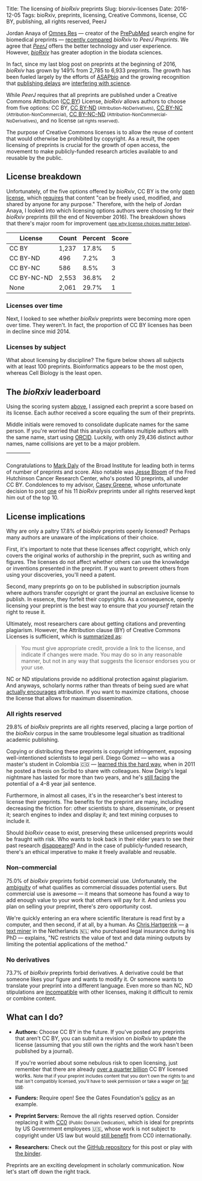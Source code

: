 Title: The licensing of <i>bioRxiv</i> preprints
Slug: biorxiv-licenses
Date: 2016-12-05
Tags: bioRxiv, preprints, licensing, Creative Commons, license, CC BY, publishing, all rights reserved, PeerJ

Jordan Anaya of [Omnes Res](http://www.omnesres.com/ "Jordan Anaya is OmniRes") — creator of the [PrePubMed](http://www.prepubmed.org/ "PrePubMed indexes preprints from arXiv q-bio, PeerJ Preprints, Figshare, bioRxiv, F1000Research, preprints.org, and The Winnower") search engine for biomedical preprints — [recently compared](https://medium.com/@OmnesRes/biorxiv-vs-peerj-preprints-f7589141c532 "bioRxiv vs. PeerJ Preprints") _bioRxiv_ to _PeerJ Preprints_. We agree that [_PeerJ_](https://peerj.com/preprints/ "PeerJ Preprints") offers the better technology and user experience. However, [_bioRxiv_](http://biorxiv.org/ "The Preprint Server for Biology") has greater adoption in the biodata sciences.

In fact, since my last blog post on preprints at the beginning of 2016, _bioRxiv_ has grown by 149% from 2,785 to 6,933 preprints. The growth has been fueled largely by the efforts of [ASAPbio](http://asapbio.org/ "A scientist-driven initiative to promote the productive use of preprints in the life sciences") and the growing recognition that [publishing delays](http://blog.dhimmel.com/history-of-delays/ "The history of publishing delays") are [interfering with science](https://doi.org/10.1038/530148a "Does it take too long to publish research?").

While _PeerJ_ requires that all preprints are published under a Creative Commons Attribution ([CC BY](https://creativecommons.org/licenses/by/4.0/)) License, _bioRxiv_ allows authors to choose from five options: CC BY, [CC BY-ND](https://creativecommons.org/licenses/by-nd/4.0/) <small>(Attribution-NoDerivatives)</small>, [CC BY-NC](https://creativecommons.org/licenses/by-nc/4.0/) <small>(Attribution-NonCommercial)</small>, [CC BY-NC-ND](https://creativecommons.org/licenses/by-nc-nd/4.0/) <small>(Attribution-NonCommercial-NoDerivatives)</small>, and no license <small>(all rights reserved)</small>.

The purpose of Creative Commons licenses is to allow the reuse of content that would otherwise be prohibited by copyright. As a result, the open licensing of preprints is crucial for the growth of open access, the movement to make publicly-funded research articles available to and reusable by the public.

## License breakdown

Unfortunately, of the five options offered by _bioRxiv_, CC BY is the only [open license](http://opendefinition.org/licenses/ "Open Definition Conformant Licenses"), which [requires](http://opendefinition.org/ "The Open Definition sets out principles that define “openness” in relation to data and content") that content "can be freely used, modified, and shared by anyone for any purpose." Therefore, with the help of Jordan Anaya, I looked into which licensing options authors were choosing for their _bioRxiv_ preprints (till the end of November 2016). The breakdown shows that there's major room for improvement <small>([see why license choices matter below](#license-implications))</small>.

<a id="license-table"></a>

| License     | Count  | Percent | Score |
|-------------|--------|---------|-------|
| CC BY       | 1,237  | 17.8%   | 5     |
| CC BY-ND    | 496    | 7.2%    | 3     |
| CC BY-NC    | 586    | 8.5%    | 3     |
| CC BY-NC-ND | 2,553  | 36.8%   | 2     |
| None        | 2,061  | 29.7%   | 1     |

### Licenses over time

Next, I looked to see whether _bioRxiv_ preprints were becoming more open over time. They weren't. In fact, the proportion of CC BY licenses has been in decline since mid 2014.

<div id="date-figure"></div>

### Licenses by subject

What about licensing by discipline? The figure below shows all subjects with at least 100 preprints. Bioinformatics appears to be the most open, whereas Cell Biology is the least open.

<div id="subject-figure"></div>

## The _bioRxiv_ leaderboard

Using the scoring system [above](#license-table), I assigned each preprint a score based on its license. Each author received a score equaling the sum of their preprints.

Middle initials were removed to consolidate duplicate names for the same person. If you're worried that this analysis conflates multiple authors with the same name, start using [ORCID](http://orcid.org/ "Persistent digital identifiers for every researcher"). Luckily, with only 29,436 distinct author names, name collisions are yet to be a major problem.

<table id="author-table" class="display" cellspacing="0" width="100%">
  <thead>
    <tr>
      <th></th>
      <th></th>
      <th></th>
      <th></th>
    </tr>
  </thead>
  <tbody></tbody>
</table>

Congratulations to [Mark Daly](https://www.broadinstitute.org/bios/mark-daly "Mark Daly at the Broad Institute") of the Broad Institute for leading both in terms of number of preprints and score. Also notable was [Jesse Bloom](http://research.fhcrc.org/bloom/en.html "Bloom Lab at Fred Hutch") of the Fred Hutchinson Cancer Research Center, who's posted 10 preprints, all under CC BY. Condolences to my advisor, [Casey Greene](http://www.greenelab.com/casey "Casey Greene · Greene Lab at the University of Pennsylvania"), whose unfortunate decision to post [one](https://doi.org/10.1101/051524 "Pathway and network-based strategies to translate genetic discoveries into effective therapies") of his 11 _bioRxiv_ preprints under all rights reserved kept him out of the top 10.

## License implications

Why are only a paltry 17.8% of _bioRxiv_ preprints openly licensed? Perhaps many authors are unaware of the implications of their choice.

First, it's important to note that these licenses affect copyright, which only covers the original works of authorship in the preprint, such as writing and figures. The licenses do not affect whether others can use the knowledge or inventions presented in the preprint. If you want to prevent others from using your discoveries, you'll need a patent.

Second, many preprints go on to be published in subscription journals where authors transfer copyright or grant the journal an exclusive license to publish. In essence, they forfeit their copyrights. As a consequence, openly licensing your preprint is the best way to ensure that _you yourself_ retain the right to reuse it.

Ultimately, most researchers care about getting citations and preventing plagiarism. However, the Attribution clause (BY) of Creative Commons Licenses is sufficient, which is [summarized as](https://creativecommons.org/licenses/by/4.0/ "Human-readable summary of Creative Commons Attribution 4.0 International"):

> You must give appropriate credit, provide a link to the license, and indicate if changes were made. You may do so in any reasonable manner, but not in any way that suggests the licensor endorses you or your use.

NC or ND stipulations provide no additional protection against plagiarism. And anyways, scholarly norms rather than threats of being sued are what [actually encourages](http://www.dancohen.org/2013/11/26/cc0-by/ "Dan Cohen Blog · CC0 (+BY)") attribution. If you want to maximize citations, choose the license that allows for maximum dissemination.

### All rights reserved

29.8% of _bioRxiv_ preprints are all rights reserved, placing a large portion of the _bioRxiv_ corpus in the same troublesome legal situation as traditional academic publishing.

Copying or distributing these preprints is copyright infringement, exposing well-intentioned scientists to legal peril. Diego Gomez —  who was a master's student in Colombia 🇨🇴 — [learned this the hard way](http://www.sciencemag.org/news/2014/07/colombian-grad-student-faces-jail-sharing-thesis-online "Colombian grad student faces jail for sharing a thesis online"), when in 2011 he posted a thesis on Scribd to share with colleagues. Now Deigo's legal nightmare has lasted for more than two years, and he's [still facing](https://www.eff.org/deeplinks/2016/10/over-two-years-later-diego-gomezs-ongoing-case-shows-need-global-reforms "Over Two Years Later, Diego Gomez’s Ongoing Case Shows the Need for Global Reforms") the potential of a 4–8 year jail sentence.

Furthermore, in almost all cases, it's in the researcher's best interest to license their preprints. The benefits for the preprint are many, including decreasing the friction for: other scientists to share, disseminate, or present it; search engines to index and display it; and text mining corpuses to include it.

Should _bioRxiv_ cease to exist, preserving these unlicensed preprints would be fraught with risk. Who wants to look back in their elder years to see their past research [disappeared](https://oadoi.org/10.1111/jels.12057 "How Copyright Keeps Works Disappeared")? And in the case of publicly-funded research, there's an ethical imperative to make it freely available and reusable.

### Non-commercial

75.0% of _bioRxiv_ preprints forbid commercial use. Unfortunately, the [ambiguity](https://doi.org/10.3897/zookeys.150.2189 "Creative Commons licenses and the non-commercial condition: Implications for the re-use of biodiversity information") of what qualifies as commercial dissuades potential users. But commercial use is awesome — it means that someone has found a way to add enough value to your work that others will pay for it. And unless you plan on selling your preprint, there's zero opportunity cost.

We're quickly entering an era where scientific literature is read first by a computer, and then second, if at all, by a human. As [Chris Hartgerink](http://chjh.nl/ "Chris Hartgerink's Homepage") — [a text miner](https://doi.org/10.1038/527413f "Text-mining block prompts online response") in the Netherlands 🇳🇱 who purchased legal insurance during his PhD — explains, "NC restricts the value of text and data mining outputs by limiting the potential applications of the method."

### No derivatives

73.7% of _bioRxiv_ preprints forbid derivatives. A derivative could be that someone likes your figure and wants to modify it. Or someone wants to translate your preprint into a different language. Even more so than NC, ND stipulations are [incompatible](https://wiki.creativecommons.org/wiki/Wiki/cc_license_compatibility "Creative Commons License Compatibility") with other licenses, making it difficult to remix or combine content.

## What can I do?

+ **Authors:** Choose CC BY in the future. If you've posted any preprints that aren't CC BY, you can submit a revision on _bioRxiv_ to update the license (assuming that you still own the rights and the work hasn't been published by a journal). 
  
    If you're worried about some nebulous risk to open licensing, just remember that there are already [over a quarter billion](https://stateof.creativecommons.org/2015/ "State of the Commons 2015") CC BY licensed works. <small>Note that if your preprint includes content that you don't own the rights to and that isn't compatibly licensed, you'll have to seek permission or take a wager on [fair use](https://en.wikipedia.org/wiki/Fair_use "Wikipedia · Fair use").</small>

+ **Funders:** Require open! See the Gates Foundation's [policy](http://www.gatesfoundation.org/How-We-Work/General-Information/Open-Access-Policy "Bill & Melinda Gates Foundation Open Access Policy") as an example.

+ **Preprint Servers:** Remove the all rights reserved option. Consider replacing it with [CC0](https://creativecommons.org/publicdomain/zero/1.0/) <small>(Public Domain Dedication)</small>, which is ideal for preprints by US Government employees 🇺🇸, whose work is not subject to copyright under US law but would [still benefit](https://creativecommons.org/2014/05/09/white-house-supports-cc0-for-federal-government-datasets/ "White House supports CC0 for federal government datasets") from CC0 internationally.

+ **Researchers:** Check out the [GitHub repository](https://github.com/dhimmel/biorxiv-licenses "dhimmel/biorxiv-licenses · GitHub") for this post or play with [the binder](http://mybinder.org/repo/dhimmel/biorxiv-licenses "mybinder.org · Launch dhimmel/biorxiv-licenses in your browser using Jupyter").

Preprints are an exciting development in scholarly communication. Now let's start off down the right track.


<link rel="stylesheet" type="text/css" href="https://cdn.datatables.net/1.10.12/css/jquery.dataTables.css">
<script src="https://code.jquery.com/jquery-3.1.1.min.js" integrity="sha256-hVVnYaiADRTO2PzUGmuLJr8BLUSjGIZsDYGmIJLv2b8=" crossorigin="anonymous"></script>
<script type="text/javascript" charset="utf8" src="https://cdn.datatables.net/1.10.12/js/jquery.dataTables.js"></script>

<script src="//d3js.org/d3.v3.min.js"></script>
<script src="//vega.github.io/vega/vega.js"></script>
<script src="//vega.github.io/vega-lite/vega-lite.js"></script>
<script src="//vega.github.io/vega-editor/vendor/vega-embed.js" charset="utf-8"></script>

<style media="screen">
  .vega-actions a {
    margin-right: 5px;
  }
  
  .vega-embed .vega-actions a:after {
      content: ' · ';
  }
  .vega-embed .vega-actions a:last-child:after {
      content: '';
  }
</style>

<script>
var base_url = 'https://raw.githubusercontent.com/dhimmel/biorxiv-licenses';
var commit = '3b3d0668f1fe266a9b88de5b92578d6b16cbc407';
var commit_url = base_url + '/' + commit;

function render_integer(data, type) {
  if (type != 'display') {return data};
  return data.toLocaleString('en-us');
}

$(document).ready(function () {
    $('#author-table').dataTable({
        ajax: commit_url + '/data/author-scores.json',
        aoColumns: [
            {sWidth: '50%', sTitle: 'Author'},
            {sTitle: 'Preprints'},
            {sTitle: 'Score'},
            {sTitle: 'Rank', mRender: render_integer}
        ],
        order: [[2, "desc"]],
        search: {regex: true}
    });
});

var actions = {export: true, source: false, editor: true};

function zoom(error, result) {
  // See https://git.io/v1l4H
  data_url = result['spec']['data'][0]['url'];
  if (data_url.includes('license-vs-time')) {
    var figure_id = 'date-figure'
  }
  if (data_url.includes('license-vs-subject')) {
    var figure_id = 'subject-figure'
  }
  var svg = d3.select('#' + figure_id + 'svg');
  var w = svg.attr("width");
  var h = svg.attr("height");
  svg.attr("viewBox", "0 0 " + w + " " + h);
  svg.attr("width", '100%');
  svg.attr("height", '100%');
}

var json_url = commit_url + '/figure/license-vs-time/vega-lite-spec.json';
var embedSpec = {mode: "vega-lite", url: json_url, renderer: 'svg', actions: actions};
vg.embed("#date-figure", embedSpec, zoom);

var json_url = commit_url + '/figure/license-vs-subject/vega-lite-spec.json';
var embedSpec = {mode: "vega-lite", url: json_url, renderer: 'svg', actions: actions};
vg.embed("#subject-figure", embedSpec, zoom);
</script>
